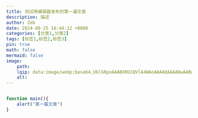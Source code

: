 ```yaml
---
title: 测试用编辑器发布的第一遍文章
description: 描述
author: Zeb
date: 2024-06-25 16:44:12 +0800
categories: [分类1,分类2]
tags: [标签1,标签2,标签3]
pin: true
math: false
mermaid: false
image:
    path: 
    lqip: data:image/webp;base64,UklGRpoAAABXRUJQVlA4WAoAAAAQAAAADwAABwAAQUxQSDIAAAARL0AmbZurmr57yyIiqE8oiG0bejIYEQTgqiDA9vqnsUSI6H+oAERp2HZ65qP/VIAWAFZQOCBCAAAA8AEAnQEqEAAIAAVAfCWkAALp8sF8rgRgAP7o9FDvMCkMde9PK7euH5M1m6VWoDXf2FkP3BqV0ZYbO6NA/VFIAAAA
    alt: 
---
```

```javascript

function main(){
    alert("第一篇文章")
}

```